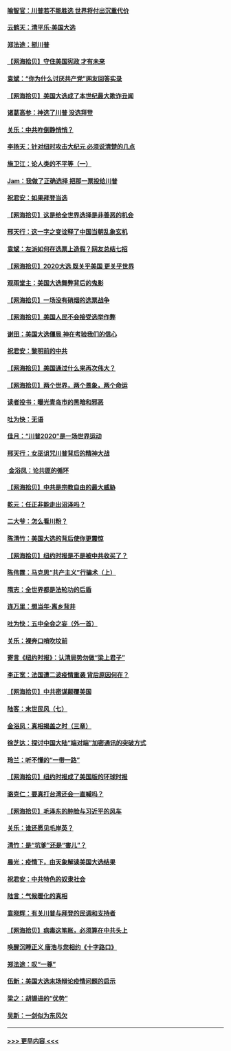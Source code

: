 #### [喻智官：川普若不能胜选 世界将付出沉重代价](../pages/nsc993/n12541352.md?t=11112151) 
#### [云鹤天：清平乐‧美国大选](../pages/nsc993/n12540916.md?t=11112151) 
#### [郑法途：挺川普](../pages/nsc993/n12540898.md?t=11112151) 
#### [【网海拾贝】守住美国宪政 才有未来](../pages/nsc993/n12540423.md?t=11112151) 
#### [袁斌：“你为什么讨厌共产党”网友回答实录](../pages/nsc993/n12540208.md?t=11112151) 
#### [【网海拾贝】美国大选成了本世纪最大欺诈丑闻](../pages/nsc993/n12538029.md?t=11112151) 
#### [诸葛高参：神选了川普 没选拜登](../pages/nsc993/n12537664.md?t=11112151) 
#### [关乐：中共咋倒静悄悄？](../pages/nsc993/n12537615.md?t=11112151) 
#### [李扬天：针对纽时攻击大纪元 必须说清楚的几点](../pages/nsc993/n12536001.md?t=11112151) 
#### [施卫江：论人类的不平等（一）](../pages/nsc993/n12535700.md?t=11112151) 
#### [Jam：我做了正确选择 把那一票投给川普](../pages/nsc993/n12535743.md?t=11112151) 
#### [祝君安：如果拜登当选](../pages/nsc993/n12535726.md?t=11112151) 
#### [【网海拾贝】这是给全世界选择是非善恶的机会](../pages/nsc993/n12535061.md?t=11112151) 
#### [邢天行：这一字之变诠释了中国当朝乱象玄机](../pages/nsc993/n12533446.md?t=11112151) 
#### [袁斌：左派如何在选票上造假？网友总结七招](../pages/nsc993/n12533180.md?t=11112151) 
#### [【网海拾贝】2020大选 既关乎美国 更关乎世界](../pages/nsc993/n12533161.md?t=11112151) 
#### [观雨堂主：美国大选舞弊背后的鬼影](../pages/nsc993/n12533153.md?t=11112151) 
#### [【网海拾贝】一场没有硝烟的选票战争](../pages/nsc993/n12531883.md?t=11112151) 
#### [【网海拾贝】美国人民不会接受选举作弊](../pages/nsc993/n12528850.md?t=11112151) 
#### [谢田：美国大选僵局 神在考验我们的信心](../pages/nsc993/n12527932.md?t=11112151) 
#### [祝君安：黎明前的中共](../pages/nsc993/n12524071.md?t=11112151) 
#### [【网海拾贝】美国通过什么来再次伟大？](../pages/nsc993/n12523844.md?t=11112151) 
#### [【网海拾贝】两个世界，两个景象，两个命运](../pages/nsc993/n12521419.md?t=11112151) 
#### [读者投书：曝光青岛市的黑暗和邪恶](../pages/nsc993/n12520988.md?t=11112151) 
#### [吐为快：无语](../pages/nsc993/n12518588.md?t=11112151) 
#### [佳月：“川普2020”是一场世界运动](../pages/nsc993/n12518581.md?t=11112151) 
#### [邢天行：女巫诅咒川普背后的精神大战](../pages/nsc993/n12517257.md?t=11112151) 
#### [ 金浴凤：论共匪的循环](../pages/nsc993/n12517133.md?t=11112151) 
#### [【网海拾贝】中共是宗教自由的最大威胁](../pages/nsc993/n12516879.md?t=11112151) 
#### [乾元：任正非能走出沼泽吗？](../pages/nsc993/n12515831.md?t=11112151) 
#### [二大爷：怎么看川粉？](../pages/nsc993/n12515820.md?t=11112151) 
#### [陈清竹：美国大选的背后使你更震惊](../pages/nsc993/n12515589.md?t=11112151) 
#### [【网海拾贝】纽约时报是不是被中共收买了？](../pages/nsc993/n12515122.md?t=11112151) 
#### [陈伟霆：马克思“共产主义”行骗术（上）](../pages/nsc993/n12510217.md?t=11112151) 
#### [隋志：全世界都是法轮功的后盾](../pages/nsc993/n12510636.md?t=11112151) 
#### [连万里：想当年‧离乡背井](../pages/nsc993/n12510623.md?t=11112151) 
#### [吐为快：五中全会之妄（外一首）](../pages/nsc993/n12510470.md?t=11112151) 
#### [关乐：裸奔口哨吹坟前](../pages/nsc993/n12510403.md?t=11112151) 
#### [寄言《纽约时报》：认清局势勿做“梁上君子”](../pages/nsc993/n12510042.md?t=11112151) 
#### [李正宽：法国遭二波疫情重袭 背后原因何在？](../pages/nsc993/n12509971.md?t=11112151) 
#### [【网海拾贝】中共密谋颠覆美国](../pages/nsc993/n12509816.md?t=11112151) 
#### [陆客：末世民风（七）](../pages/nsc993/n12507822.md?t=11112151) 
#### [金浴凤：真相揭盖之时（三章）](../pages/nsc993/n12507804.md?t=11112151) 
#### [徐芝达：探讨中国大陆“端对端”加密通讯的突破方式](../pages/nsc993/n12507682.md?t=11112151) 
#### [玲兰：听不懂的“一带一路”](../pages/nsc993/n12507669.md?t=11112151) 
#### [【网海拾贝】纽约时报成了美国版的环球时报](../pages/nsc993/n12507053.md?t=11112151) 
#### [骆克仁：要真打台湾还会一直喊吗？](../pages/nsc993/n12506843.md?t=11112151) 
#### [【网海拾贝】毛泽东的肿脸与习近平的风车](../pages/nsc993/n12504537.md?t=11112151) 
#### [关乐：谁还愿见毛岸英？](../pages/nsc993/n12503866.md?t=11112151) 
#### [清竹：是“坑爹”还是“害儿”？](../pages/nsc993/n12503034.md?t=11112151) 
#### [晨光：疫情下，由天象解读美国大选结果](../pages/nsc993/n12502536.md?t=11112151) 
#### [祝君安：中共特色的奴隶社会](../pages/nsc993/n12501529.md?t=11112151) 
#### [陆言：气候暖化的真相](../pages/nsc993/n12501183.md?t=11112151) 
#### [袁晓辉：有关川普与拜登的民调和支持者](../pages/nsc993/n12500433.md?t=11112151) 
#### [【网海拾贝】病毒这笔账，必须算在中共头上](../pages/nsc993/n12500320.md?t=11112151) 
#### [唤醒沉睡正义 唐浩与您相约《十字路口》](../pages/nsc993/n12497980.md?t=11112151) 
#### [郑法途：叹“一尊”](../pages/nsc993/n12498837.md?t=11112151) 
#### [伍新：美国大选末场辩论疫情问题的启示](../pages/nsc993/n12498829.md?t=11112151) 
#### [梁之：胡锡进的“优势”](../pages/nsc993/n12498780.md?t=11112151) 
#### [吴新：一剑似为东风欠](../pages/nsc993/n12498772.md?t=11112151) 

----
#### [ >>> 更早内容 <<< ](../indexes/nsc993-earlier.md)
